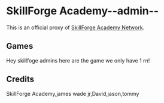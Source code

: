 # SkillForge Academy--admin--
This is an official proxy of [SkillForge Academy Network](https://discord.gg/daH4qxaCMD).

## Games
Hey skillfoge admins here are the game we only have 1 rn!

## Credits
SkillForge Academy,james wade jr,David,jason,tommy
